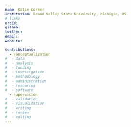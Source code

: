```yaml
---
name: Katie Corker
institution: Grand Valley State University, Michigan, US
# links
orcid: 
github: 
twitter: 
email: 
website: 

contributions:
  - ​conceptualization
#  - data
#  - analysis
#  - funding​
#  - ​investigation
#  - ​methodology
#  - administration​
#  - ​resources
#  - ​software
  - supervision
#  - validation
#  - ​visualization
#  - writing
#  - review
#  - editing
---
```

